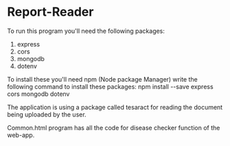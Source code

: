 # Report-Reader

To run this program you'll need the following packages:

1. express
2. cors
3. mongodb
4. dotenv

To install these you'll need npm (Node package Manager)
write the following command to install these packages:
npm install --save express cors mongodb dotenv

The application is using a package called tesaract for reading the document being uploaded by the user.

Common.html program has all the code for disease checker function of the web-app.
